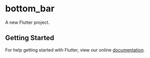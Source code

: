 # bottom_bar

A new Flutter project.

## Getting Started

For help getting started with Flutter, view our online
[documentation](https://flutter.io/).
